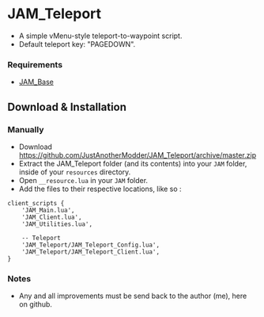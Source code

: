 # JAM_Teleport 
- A simple vMenu-style teleport-to-waypoint script.
- Default teleport key: "PAGEDOWN".

### Requirements
* [JAM_Base](https://github.com/JustAnotherModder/JAM)

## Download & Installation

### Manually
- Download https://github.com/JustAnotherModder/JAM_Teleport/archive/master.zip
- Extract the JAM_Teleport folder (and its contents) into your `JAM` folder, inside of your `resources` directory.
- Open `__resource.lua` in your `JAM` folder.
- Add the files to their respective locations, like so :

```
client_scripts {
	'JAM_Main.lua',
	'JAM_Client.lua',
	'JAM_Utilities.lua',

	-- Teleport
	'JAM_Teleport/JAM_Teleport_Config.lua',
	'JAM_Teleport/JAM_Teleport_Client.lua',
}
```

### Notes
- Any and all improvements must be send back to the author (me), here on github.
